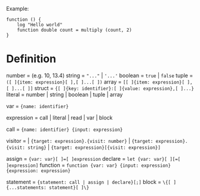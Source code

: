 Example:

```
function () {
    log "Hello world"
    function double count = multiply (count, 2)
}
```

# Definition

number = (e.g. 10, 13.4)
string = `"..."` | `'...'`
boolean = `true` | `false`
tuple = `([ ]{item: expression}[ ],[ ]...[ ])`
array = `[[ ]{item: expression}[ ],[ ]...[ ]]`
struct = `{[ ]{key: identifier}:[ ]{value: expression},[ ]...}`
literal = number | string | boolean | tuple | array

var = `{name: identifier}`

expression = call | literal | read | var | block

call = `{name: identifier} {input: expression}`

visitor =
| `{target: expression}.{visit: number}`
| `{target: expression}.{visit: string}`
| `{target: expression}[{visit: expression}]`

assign = `{var: var}[ ]=[ ]expression`
declare = `let {var: var}[ ][=[ ]expression]`
function = `function {var: var} {input: expression} {expression: expression}`

statement = `{statement: call | assign | declare}[;]`
block = `\{[ ]{...statements: statement}[ ]\}`
